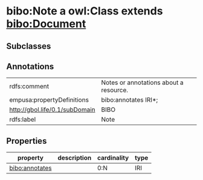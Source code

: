 # bibo:Note a owl:Class extends [bibo:Document](/ontology/bibo/Document)

## Subclasses

## Annotations

|||
|-----|-----|
|rdfs:comment|Notes or annotations about a resource.|
|empusa:propertyDefinitions|bibo:annotates IRI*;|
|<http://gbol.life/0.1/subDomain>|BIBO|
|rdfs:label|Note|

## Properties

|property|description|cardinality|type|
|-----|-----|-----|-----|
|[bibo:annotates](/ontology/bibo/annotates)||0:N|IRI|
